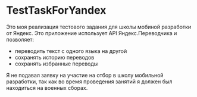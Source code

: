 # TestTaskForYandex
Это моя реализация тестового задания для школы мобиной разработки от Яндекс.
Это приложение использует API Яндекс.Переводчика и позволяет:
* переводить текст с одного языка на другой
* сохранять историю переводов
* сохранять избранные переводы

Я не подавал заявку на участие на отбор в школу мобильной разработки, 
так как во время проведения занятий я должен был находиться на военных сборах.
